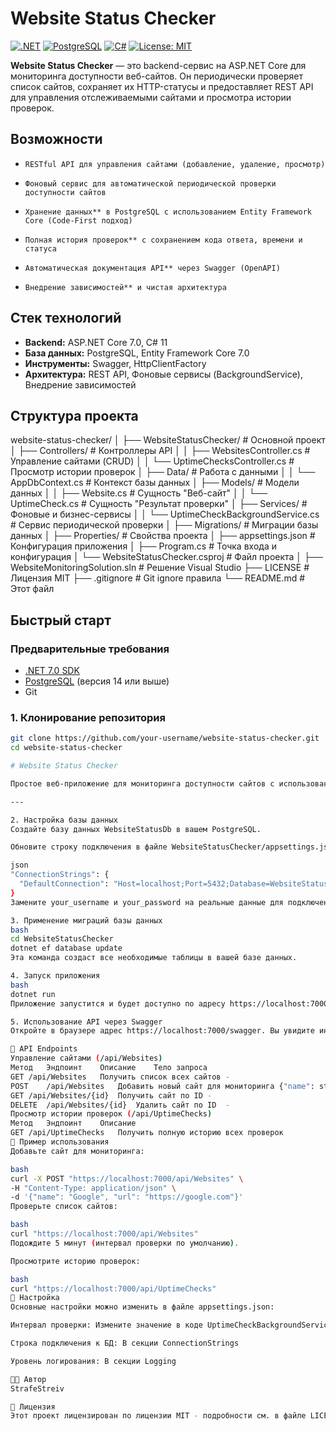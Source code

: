 # Website Status Checker

[![.NET](https://img.shields.io/badge/.NET-7.0-512BD4?style=for-the-badge&logo=dotnet)](https://dotnet.microsoft.com/)
[![PostgreSQL](https://img.shields.io/badge/PostgreSQL-16.0-4169E1?style=for-the-badge&logo=postgresql&logoColor=white)](https://www.postgresql.org/)
[![C#](https://img.shields.io/badge/C%23-239120?style=for-the-badge&logo=c-sharp&logoColor=white)](https://learn.microsoft.com/en-us/dotnet/csharp/)
[![License: MIT](https://img.shields.io/badge/License-MIT-yellow.svg?style=for-the-badge)](LICENSE)

**Website Status Checker** — это backend-сервис на ASP.NET Core для мониторинга доступности веб-сайтов. Он периодически проверяет список сайтов, сохраняет их HTTP-статусы и предоставляет REST API для управления отслеживаемыми сайтами и просмотра истории проверок.

## Возможности

*     RESTful API для управления сайтами (добавление, удаление, просмотр)
*     Фоновый сервис для автоматической периодической проверки доступности сайтов
*     Хранение данных** в PostgreSQL с использованием Entity Framework Core (Code-First подход)
*     Полная история проверок** с сохранением кода ответа, времени и статуса
*     Автоматическая документация API** через Swagger (OpenAPI)
*     Внедрение зависимостей** и чистая архитектура

## Стек технологий

*   **Backend:** ASP.NET Core 7.0, C# 11
*   **База данных:** PostgreSQL, Entity Framework Core 7.0
*   **Инструменты:** Swagger, HttpClientFactory
*   **Архитектура:** REST API, Фоновые сервисы (BackgroundService), Внедрение зависимостей

## Структура проекта
website-status-checker/
│
├── WebsiteStatusChecker/ # Основной проект
│ ├── Controllers/ # Контроллеры API
│ │ ├── WebsitesController.cs # Управление сайтами (CRUD)
│ │ └── UptimeChecksController.cs # Просмотр истории проверок
│ ├── Data/ # Работа с данными
│ │ └── AppDbContext.cs # Контекст базы данных
│ ├── Models/ # Модели данных
│ │ ├── Website.cs # Сущность "Веб-сайт"
│ │ └── UptimeCheck.cs # Сущность "Результат проверки"
│ ├── Services/ # Фоновые и бизнес-сервисы
│ │ └── UptimeCheckBackgroundService.cs # Сервис периодической проверки
│ ├── Migrations/ # Миграции базы данных
│ ├── Properties/ # Свойства проекта
│ ├── appsettings.json # Конфигурация приложения
│ ├── Program.cs # Точка входа и конфигурация
│ └── WebsiteStatusChecker.csproj # Файл проекта
│
├── WebsiteMonitoringSolution.sln # Решение Visual Studio
├── LICENSE # Лицензия MIT
├── .gitignore # Git ignore правила
└── README.md # Этот файл
## Быстрый старт

### Предварительные требования

*   [.NET 7.0 SDK](https://dotnet.microsoft.com/download/dotnet/7.0)
*   [PostgreSQL](https://www.postgresql.org/download/) (версия 14 или выше)
*   Git

### 1. Клонирование репозитория

```bash
git clone https://github.com/your-username/website-status-checker.git
cd website-status-checker

# Website Status Checker

Простое веб-приложение для мониторинга доступности сайтов с использованием .NET и PostgreSQL.

---

2. Настройка базы данных
Создайте базу данных WebsiteStatusDb в вашем PostgreSQL.

Обновите строку подключения в файле WebsiteStatusChecker/appsettings.json:

json
"ConnectionStrings": {
  "DefaultConnection": "Host=localhost;Port=5432;Database=WebsiteStatusDb;Username=your_username;Password=your_password"
}
Замените your_username и your_password на реальные данные для подключения.

3. Применение миграций базы данных
bash
cd WebsiteStatusChecker
dotnet ef database update
Эта команда создаст все необходимые таблицы в вашей базе данных.

4. Запуск приложения
bash
dotnet run
Приложение запустится и будет доступно по адресу https://localhost:7000 (или другому порту, указанному в выводе команды).

5. Использование API через Swagger
Откройте в браузере адрес https://localhost:7000/swagger. Вы увидите интерактивную документацию Swagger, через которую можно тестировать все endpoints API.

📡 API Endpoints
Управление сайтами (/api/Websites)
Метод	Эндпоинт	Описание	Тело запроса
GET	/api/Websites	Получить список всех сайтов	-
POST	/api/Websites	Добавить новый сайт для мониторинга	{"name": string, "url": string}
GET	/api/Websites/{id}	Получить сайт по ID	-
DELETE	/api/Websites/{id}	Удалить сайт по ID	-
Просмотр истории проверок (/api/UptimeChecks)
Метод	Эндпоинт	Описание
GET	/api/UptimeChecks	Получить полную историю всех проверок
🧪 Пример использования
Добавьте сайт для мониторинга:

bash
curl -X POST "https://localhost:7000/api/Websites" \
-H "Content-Type: application/json" \
-d '{"name": "Google", "url": "https://google.com"}'
Проверьте список сайтов:

bash
curl "https://localhost:7000/api/Websites"
Подождите 5 минут (интервал проверки по умолчанию).

Просмотрите историю проверок:

bash
curl "https://localhost:7000/api/UptimeChecks"
🔧 Настройка
Основные настройки можно изменить в файле appsettings.json:

Интервал проверки: Измените значение в коде UptimeCheckBackgroundService.cs (поле _period)

Строка подключения к БД: В секции ConnectionStrings

Уровень логирования: В секции Logging

👨‍💻 Автор
StrafeStreiv

📄 Лицензия
Этот проект лицензирован по лицензии MIT - подробности см. в файле LICENSE.

